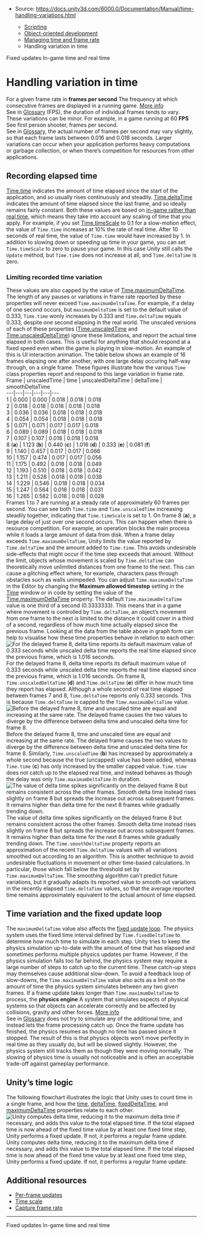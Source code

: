 * Source: https://docs.unity3d.com/6000.0/Documentation/Manual/time-handling-variations.html

  * [Scripting](https://docs.unity3d.com/6000.0/Documentation/Manual/scripting.html)
  * [Object-oriented development](https://docs.unity3d.com/6000.0/Documentation/Manual/object-oriented-development.html)
  * [Managing time and frame rate](https://docs.unity3d.com/6000.0/Documentation/Manual/managing-time-and-frame-rate.html)
  * Handling variation in time


[](https://docs.unity3d.com/6000.0/Documentation/Manual/fixed-updates.html)
Fixed updates
[](https://docs.unity3d.com/6000.0/Documentation/Manual/time-scale.html)
In-game time and real time
# Handling variation in time
For a given frame rate in **frames per second** The frequency at which consecutive frames are displayed in a running game. [More info](https://docs.unity3d.com/6000.0/Documentation/Manual/RenderingStatistics.html)  
See in [Glossary](https://docs.unity3d.com/6000.0/Documentation/Manual/Glossary.html#framespersecond) (FPS), the duration of individual frames tends to vary. These variations can be minor. For example, in a game running at 60 **FPS** See first person shooter, frames per second.  
See in [Glossary](https://docs.unity3d.com/6000.0/Documentation/Manual/Glossary.html#FPS), the actual number of frames per second may vary slightly, so that each frame lasts between 0.016 and 0.018 seconds. Larger variations can occur when your application performs heavy computations or garbage collection, or when there’s competition for resources from other applications.
## Recording elapsed time
[Time.time](https://docs.unity3d.com/6000.0/Documentation/ScriptReference/Time-time.html) indicates the amount of time elapsed since the start of the application, and so usually rises continuously and steadily. [Time.deltaTime](https://docs.unity3d.com/6000.0/Documentation/ScriptReference/Time-deltaTime.html) indicates the amount of time elapsed since the last frame, and so ideally remains fairly constant. Both these values are based on [in-game rather than real time](https://docs.unity3d.com/6000.0/Documentation/Manual/time-scale.html), which means they take into account any scaling of time that you apply. For example, if you set [Time.timeScale](https://docs.unity3d.com/6000.0/Documentation/ScriptReference/Time-timeScale.html) to 0.1 for a slow-motion effect, the value of `Time.time` increases at 10% the rate of real time. After 10 seconds of real time, the value of `Time.time` would have increased by 1.
In addition to slowing down or speeding up time in your game, you can set `Time.timeScale` to zero to pause your game. In this case Unity still calls the `Update` method, but `Time.time` does not increase at all, and `Time.deltaTime` is zero.
### Limiting recorded time variation
These values are also capped by the value of [Time.maximumDeltaTime](https://docs.unity3d.com/6000.0/Documentation/ScriptReference/Time-maximumDeltaTime.html). The length of any pauses or variations in frame rate reported by these properties will never exceed `Time.maximumDeltaTime`. For example, if a delay of one second occurs, but `maximumDeltaTime` is set to the default value of 0.333, `Time.time` wonly increases by 0.333 and `Time.deltaTime` equals 0.333, despite one second elapsing in the real world.
The unscaled versions of each of these properties ([Time.unscaledTime](https://docs.unity3d.com/6000.0/Documentation/ScriptReference/Time-unscaledTime.html) and [Time.unscaledDeltaTime](https://docs.unity3d.com/6000.0/Documentation/ScriptReference/Time-unscaledDeltaTime.html)) ignore these limitations, and report the actual time elapsed in both cases. This is useful for anything that should respond at a fixed speed even when the game is playing in slow-motion. An example of this is UI interaction animation.
The table below shows an example of 16 frames elapsing one after another, with one large delay occuring half-way through, on a single frame. These figures illustrate how the various `Time` class properties report and respond to this large variation in frame rate.
Frame | unscaledTime | time | unscaledDeltaTime | deltaTime | smoothDeltaTime  
---|---|---|---|---|---  
1 | 0.000 | 0.000 | 0.018 | 0.018 | 0.018  
2 | 0.018 | 0.018 | 0.018 | 0.018 | 0.018  
3 | 0.036 | 0.036 | 0.018 | 0.018 | 0.018  
4 | 0.054 | 0.054 | 0.018 | 0.018 | 0.018  
5 | 0.071 | 0.071 | 0.017 | 0.017 | 0.018  
6 | 0.089 | 0.089 | 0.018 | 0.018 | 0.018  
7 | 0.107 | 0.107 | 0.018 | 0.018 | 0.018  
8 (**a**) | 1.123 (**b**) | 0.440 (**c**) | 1.016 (**d**) | 0.333 (**e**) | 0.081 (**f**)  
9 | 1.140 | 0.457 | 0.017 | 0.017 | 0.066  
10 | 1.157 | 0.474 | 0.017 | 0.017 | 0.056  
11 | 1.175 | 0.492 | 0.018 | 0.018 | 0.049  
12 | 1.193 | 0.510 | 0.018 | 0.018 | 0.042  
13 | 1.211 | 0.528 | 0.018 | 0.018 | 0.038  
14 | 1.229 | 0.546 | 0.018 | 0.018 | 0.034  
15 | 1.247 | 0.564 | 0.018 | 0.018 | 0.031  
16 | 1.265 | 0.582 | 0.018 | 0.018 | 0.028  
Frames 1 to 7 are running at a steady rate of approximately 60 frames per second. You can see both `Time.time` and `Time.unscaledTime` increasing steadily together, indicating that `Time.timeScale` is set to 1.
On frame 8 (**a**), a large delay of just over one second occurs. This can happen when there is resource competition. For example, an operation blocks the main process while it loads a large amount of data from disk.
When a frame delay exceeds `Time.maximumDeltaTime`, Unity limits the value reported by `Time.deltaTime` and the amount added to `Time.time`. This avoids undesirable side-effects that might occur if the time step exceeds that amount. Without the limit, objects whose movement is scaled by `Time.deltaTime` can theoretically move unlimited distances from one frame to the next. This can cause a glitching effect where, for example, characters pass through obstacles such as walls unimpeded.
You can adjust `Time.maximumDeltaTime` in the Editor by changing the **Maximum allowed timestep** setting in the [Time](https://docs.unity3d.com/6000.0/Documentation/Manual/class-TimeManager.html) window or in code by setting the value of the [Time.maximumDeltaTime](https://docs.unity3d.com/6000.0/Documentation/ScriptReference/Time-maximumDeltaTime.html) property.
The default `Time.maximumDeltaTime` value is one third of a second (0.3333333). This means that in a game where movement is controlled by `Time.deltaTime`, an object’s movement from one frame to the next is limited to the distance it could cover in a third of a second, regardless of how much time actually elapsed since the previous frame.
Looking at the data from the table above in graph form can help to visualise how these time properties behave in relation to each other:
![For the delayed frame 8, delta time reports its default maximum value of 0.333 seconds while unscaled delta time reports the real time elapsed since the previous frame, which is 1.016 seconds.](https://docs.unity3d.com/6000.0/Documentation/uploads/Main/time-delta-unscaled.png) For the delayed frame 8, delta time reports its default maximum value of 0.333 seconds while unscaled delta time reports the real time elapsed since the previous frame, which is 1.016 seconds.
On frame 8, `Time.unscaledDeltaTime` (**d**) and `Time.deltaTime` (**e**) differ in how much time they report has elapsed. Although a whole second of real time elapsed between frames 7 and 8, `Time.deltaTime` reports only 0.333 seconds. This is because `Time.deltaTime` is capped to the `Time.maximumDeltaTime` value.
![Before the delayed frame 8, time and unscaled time are equal and increasing at the same rate. The delayed frame causes the two values to diverge by the difference between delta time and unscaled delta time for frame 8.](https://docs.unity3d.com/6000.0/Documentation/uploads/Main/time-and-unscaled.png) Before the delayed frame 8, time and unscaled time are equal and increasing at the same rate. The delayed frame causes the two values to diverge by the difference between delta time and unscaled delta time for frame 8.
Similarly, `Time.unscaledTime` (**b**) has increased by approximately a whole second because the true (uncapped) value has been added, whereas `Time.time` (**c**) has only increased by the smaller capped value. `Time.time` does not catch up to the elapsed real time, and instead behaves as though the delay was only `Time.maximumDeltaTime` in duration.
![The value of delta time spikes significantly on the delayed frame 8 but remains consistent across the other frames. Smooth delta time instead rises slightly on frame 8 but spreads the increase out across subsequent frames. It remains higher than delta time for the next 8 frames while gradually trending down.](https://docs.unity3d.com/6000.0/Documentation/uploads/Main/time-delta-smoothed.png) The value of delta time spikes significantly on the delayed frame 8 but remains consistent across the other frames. Smooth delta time instead rises slightly on frame 8 but spreads the increase out across subsequent frames. It remains higher than delta time for the next 8 frames while gradually trending down.
The `Time.smoothDeltaTime` property reports an approximation of the recent `Time.deltaTime` values with all variations smoothed out according to an algorithm. This is another technique to avoid undesirable fluctuations in movement or other time-based calculations. In particular, those which fall below the threshold set by `Time.maximumDeltaTime`. The smoothing algorithm can’t predict future variations, but it gradually adapts its reported value to smooth out variations in the recently elapsed `Time.deltaTime` values, so that the average reported time remains approximately equivalent to the actual amount of time elapsed.
## Time variation and the fixed update loop
The `maximumDeltaTime` value also affects the [fixed update loop](https://docs.unity3d.com/6000.0/Documentation/Manual/fixed-updates.html). The physics system uses the fixed time interval defined by `Time.fixedDeltaTime` to determine how much time to simulate in each step. Unity tries to keep the physics simulation up-to-date with the amount of time that has elapsed and sometimes performs multiple physics updates per frame.
However, if the physics simulation falls too far behind, the physics system may require a large number of steps to catch up to the current time. These catch-up steps may themselves cause additional slow-down. To avoid a feedback loop of slow-downs, the `Time.maximumDeltaTime` value also acts as a limit on the amount of time the physics system simulates between any two given frames.
If a frame update takes longer than `Time.maximumDeltaTime` to process, the **physics engine** A system that simulates aspects of physical systems so that objects can accelerate correctly and be affected by collisions, gravity and other forces. [More info](https://docs.unity3d.com/6000.0/Documentation/Manual/PhysicsSection.html)  
See in [Glossary](https://docs.unity3d.com/6000.0/Documentation/Manual/Glossary.html#PhysicsEngine) does not try to simulate any of the additional time, and instead lets the frame processing catch up. Once the frame update has finished, the physics resumes as though no time has passed since it stopped.
The result of this is that physics objects won’t move perfectly in real time as they usually do, but will be slowed slightly. However, the physics system still tracks them as though they were moving normally. The slowing of physics time is usually not noticeable and is often an acceptable trade-off against gameplay performance.
## Unity’s time logic
The following flowchart illustrates the logic that Unity uses to count time in a single frame, and how the [time](https://docs.unity3d.com/6000.0/Documentation/ScriptReference/Time-time.html), [deltaTime](https://docs.unity3d.com/6000.0/Documentation/ScriptReference/Time-deltaTime.html), [fixedDeltaTime](https://docs.unity3d.com/6000.0/Documentation/ScriptReference/Time-fixedDeltaTime.html), and [maximumDeltaTime](https://docs.unity3d.com/6000.0/Documentation/ScriptReference/Time-maximumDeltaTime.html) properties relate to each other.
![Unity computes delta time, reducing it to the maximum delta time if necessary, and adds this value to the total elapsed time. If the total elapsed time is now ahead of the fixed time value by at least one fixed time step, Unity performs a fixed update. If not, it performs a regular frame update.](https://docs.unity3d.com/6000.0/Documentation/uploads/Main/time-flowchart.svg) Unity computes delta time, reducing it to the maximum delta time if necessary, and adds this value to the total elapsed time. If the total elapsed time is now ahead of the fixed time value by at least one fixed time step, Unity performs a fixed update. If not, it performs a regular frame update.
## Additional resources
  * [Per-frame updates](https://docs.unity3d.com/6000.0/Documentation/Manual/time-per-frame-updates.html)
  * [Time scale](https://docs.unity3d.com/6000.0/Documentation/Manual/time-scale.html)
  * [Capture frame rate](https://docs.unity3d.com/6000.0/Documentation/Manual/time-capture-frame-rate.html)


* * *
[](https://docs.unity3d.com/6000.0/Documentation/Manual/fixed-updates.html)
Fixed updates
[](https://docs.unity3d.com/6000.0/Documentation/Manual/time-scale.html)
In-game time and real time
